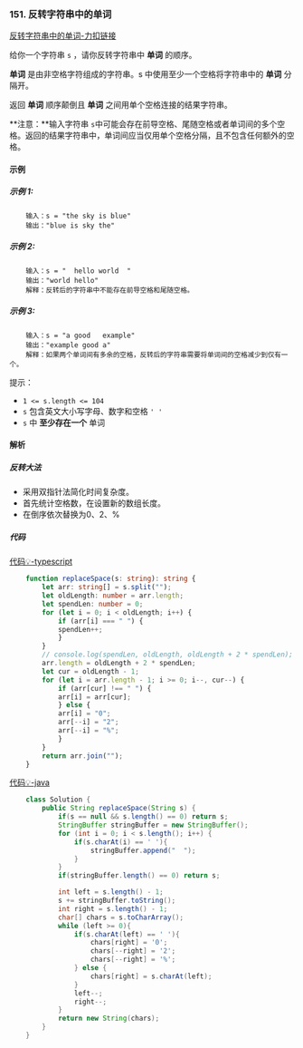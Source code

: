 ### 151. 反转字符串中的单词

[反转字符串中的单词-力扣链接](https://leetcode.cn/problems/reverse-words-in-a-string)

给你一个字符串 `s` ，请你反转字符串中 **单词** 的顺序。

**单词** 是由非空格字符组成的字符串。s 中使用至少一个空格将字符串中的 **单词** 分隔开。

返回 **单词** 顺序颠倒且 **单词** 之间用单个空格连接的结果字符串。

**注意：**输入字符串 `s`中可能会存在前导空格、尾随空格或者单词间的多个空格。返回的结果字符串中，单词间应当仅用单个空格分隔，且不包含任何额外的空格。

#### 示例
##### 示例 1:
```shell
    输入：s = "the sky is blue"
    输出："blue is sky the"
```

##### 示例 2:
```shell
    输入：s = "  hello world  "
    输出："world hello"
    解释：反转后的字符串中不能存在前导空格和尾随空格。
```

##### 示例 3:
```shell
    输入：s = "a good   example"
    输出："example good a"
    解释：如果两个单词间有多余的空格，反转后的字符串需要将单词间的空格减少到仅有一个。
```

提示：

- `1 <= s.length <= 104`
- `s` 包含英文大小写字母、数字和空格 `' '`
- `s` 中 **至少存在一个** 单词

#### 解析
##### 反转大法

- 采用双指针法简化时间复杂度。
- 首先统计空格数，在设置新的数组长度。
- 在倒序依次替换为0、2、%

##### 代码
[代码&#x1F4A1;-typescript](./03.替换空格.ts)
```typescript
    function replaceSpace(s: string): string {
        let arr: string[] = s.split("");
        let oldLength: number = arr.length;
        let spendLen: number = 0;
        for (let i = 0; i < oldLength; i++) {
            if (arr[i] === " ") {
            spendLen++;
            }
        }
        // console.log(spendLen, oldLength, oldLength + 2 * spendLen);
        arr.length = oldLength + 2 * spendLen;
        let cur = oldLength - 1;
        for (let i = arr.length - 1; i >= 0; i--, cur--) {
            if (arr[cur] !== " ") {
            arr[i] = arr[cur];
            } else {
            arr[i] = "0";
            arr[--i] = "2";
            arr[--i] = "%";
            }
        }
        return arr.join("");
    }

```

[代码&#x1F4A1;-java](./03.替换空格.java)

```java
    class Solution {
        public String replaceSpace(String s) {
            if(s == null && s.length() == 0) return s;
            StringBuffer stringBuffer = new StringBuffer();
            for (int i = 0; i < s.length(); i++) {
                if(s.charAt(i) == ' '){
                    stringBuffer.append("  ");
                }
            }
            if(stringBuffer.length() == 0) return s;

            int left = s.length() - 1;
            s += stringBuffer.toString();
            int right = s.length() - 1;
            char[] chars = s.toCharArray();
            while (left >= 0){
                if(s.charAt(left) == ' '){
                    chars[right] = '0';
                    chars[--right] = '2';
                    chars[--right] = '%';
                } else {
                    chars[right] = s.charAt(left);
                }
                left--;
                right--;
            }
            return new String(chars);
        }
    }
```